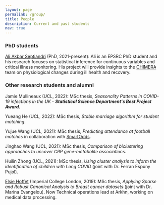 ```yaml
---
layout: page
permalink: /group/
title: People
description: Current and past students
nav: true
---
```


### PhD students

[Ali Akbar Septiandri](https://aliakbars.id/) (PhD, 2021-present): Ali is an EPSRC PhD student and his research focuses on statistical inference for continuous variables and critical illness monitoring. His project will provide insights to the [CHIMERA](https://www.ucl.ac.uk/chimera/) team on physiological changes during ill health and recovery.

### Other research students and alumni

Jamie Mullineaux (UCL, 2022): MSc thesis, *Seasonality Patterns in COVID-19 infections in the UK* - **_Statistical Science Department's Best Project Award_**.

Yueang He (UCL, 2022): MSc thesis, *Stable marriage algorithm for student matching*.

Yujue Wang (UCL, 2021): MSc thesis, *Predicting attendance at football matches* in collaboration with [SmartOdds](https://www.smartodds.co.uk).

Jinghao Wang (UCL, 2021): MSc thesis, *Comparison of biclustering approaches to uncover CRP gene-metabolite associations*.

Huilin Zhong (UCL, 2021): MSc thesis, *Using cluster analysis to inform the identification of children with Long COVID* (joint with Dr. Ferran Espuny Pujol).

[Elsie Hoffet](https://fr.linkedin.com/in/elsie-hoffet-882148130) (Imperial College London, 2019): MSc thesis, *Applying Sparse and Robust Canonical Analysis to Breast cancer datasets* (joint with Dr. Marina Evangelou). Now Technical operations lead at Arkhn, working on medical data processing.

